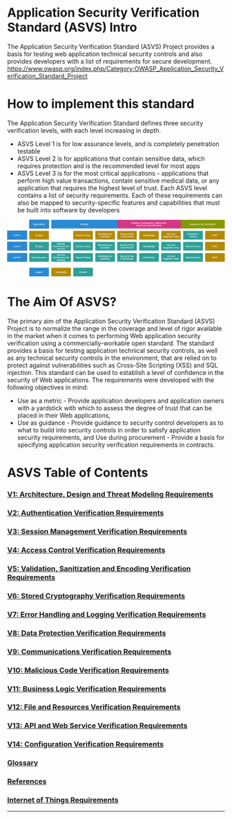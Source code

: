 # Application Security Verification Standard (ASVS) Intro
The Application Security Verification Standard (ASVS) Project provides a basis for testing web application technical security controls and also provides developers with a list of requirements for secure development.
https://www.owasp.org/index.php/Category:OWASP_Application_Security_Verification_Standard_Project

# How to implement this standard
The Application Security Verification Standard defines three security verification levels, with each level increasing
in depth.
* ASVS Level 1 is for low assurance levels, and is completely penetration testable
* ASVS Level 2 is for applications that contain sensitive data, which requires protection and is the
recommended level for most apps
* ASVS Level 3 is for the most critical applications - applications that perform high value transactions, contain
sensitive medical data, or any application that requires the highest level of trust.
Each ASVS level contains a list of security requirements. Each of these requirements can also be mapped to
security-specific features and capabilities that must be built into software by developers

![ASVL Levels](asvs_levels.png)

# The Aim Of ASVS?
The primary aim of the Application Security Verification Standard (ASVS) Project is to normalize the range in the coverage and level of rigor available in the market when it comes to performing Web application security verification using a commercially-workable open standard. The standard provides a basis for testing application technical security controls, as well as any technical security controls in the environment, that are relied on to protect against vulnerabilities such as Cross-Site Scripting (XSS) and SQL injection. This standard can be used to establish a level of confidence in the security of Web applications. The requirements were developed with the following objectives in mind:

* Use as a metric - Provide application developers and application owners with a yardstick with which to assess the degree of trust that can be placed in their Web applications,
* Use as guidance - Provide guidance to security control developers as to what to build into security controls in order to satisfy application security requirements, and
Use during procurement - Provide a basis for specifying application security verification requirements in contracts.

# ASVS Table of Contents

### [V1: Architecture, Design and Threat Modeling Requirements](V1/README.md)
### [V2: Authentication Verification Requirements](V2/README.md)
### [V3: Session Management Verification Requirements](V3/README.md)
### [V4: Access Control Verification Requirements](V4/README.md)
### [V5: Validation, Sanitization and Encoding Verification Requirements](V5/README.md)
### [V6: Stored Cryptography Verification Requirements](V6/README.md)
### [V7: Error Handling and Logging Verification Requirements](V7/README.md)
### [V8: Data Protection Verification Requirements](V8/README.md)
### [V9: Communications Verification Requirements](V9/README.md)
### [V10: Malicious Code Verification Requirements](V10/README.md)
### [V11: Business Logic Verification Requirements](V11/README.md)
### [V12: File and Resources Verification Requirements](V12/README.md)
### [V13: API and Web Service Verification Requirements](V13/README.md)
### [V14: Configuration Verification Requirements](V14/README.md)
### [Glossary](glossary.md)
### [References](references.md)
### [Internet of Things Requirements](iot_requirements.md)

---
